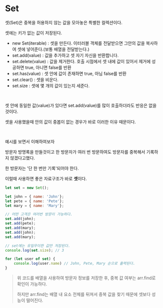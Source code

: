 # Set

셋(Set)은 중복을 허용하지 않는 값을 모아놓은 특별한 컬렉션이다.

셋에는 키가 없는 값이 저장된다.

- new Set(iterable) : 셋을 만든다. 이터러블 객체를 전달받으면 그안의 값을 복사하여 셋에 넣어준다.(보통 배열을 전달받는다.)
- set.add(value) : 값을 추가하고 셋 자기 자신을 반환합니다.
- set.delete(value) : 값을 제거한다. 호출 시점에서 셋 내에 값이 있어서 제거에 성공하면 true, 아니면 false를 반환
- set.has(value) : 셋 안에 값이 존재하면 true, 아님 false를 반환
- set.clear() : 셋을 비운다.
- set.size : 셋에 몇 개의 값이 있는지 세준다.

<br>

셋 안에 동일한 값(value)가 있다면 set.add(value)를 많이 호출하더라도 반응은 없을 것이다.

셋을 사용했을때 안의 값이 중봅이 없는 경우가 바로 이러한 이유 때문이다.

<br>

예시를 보면서 이해하여보자

방문자 방명록을 만들것이고 한 방문자가 여러 번 방문하여도 방문자를 중복해서 기록하지 않겠다고했다.

한 방문자는 '단 한 번만 기록'되어야 한다.

이럴때 사용하면 좋은 자료구조가 바로 **셋**이다.

```js
let set = new Set();

let john = { name: 'John'};
let pete = { name: 'Pete'};
let mary = { name: 'Mary'};

// 어떤 고객은 여러번 방문이 가능하다.
set.add(john);
set.add(pete);
set.add(mary);
set.add(john);
set.add(mary);

// set에는 유일무이한 값만 저장된다.
console.log(set.size); // 3

for (let user of set) {
    console.log(user.name) // John, Pete, Mary 순으로 출력된다.
}
```

> 위 코드를 배열을 사용하여 방문자 정보를 저장한 후, 중복 값 여부는 arr.find로 확인이 가능하다.
>
> 하지만 arr.find는 배열 내 요소 전체를 뒤져서 중복 값을 찾기 때문에 셋보다 성능이 떨어진다.

